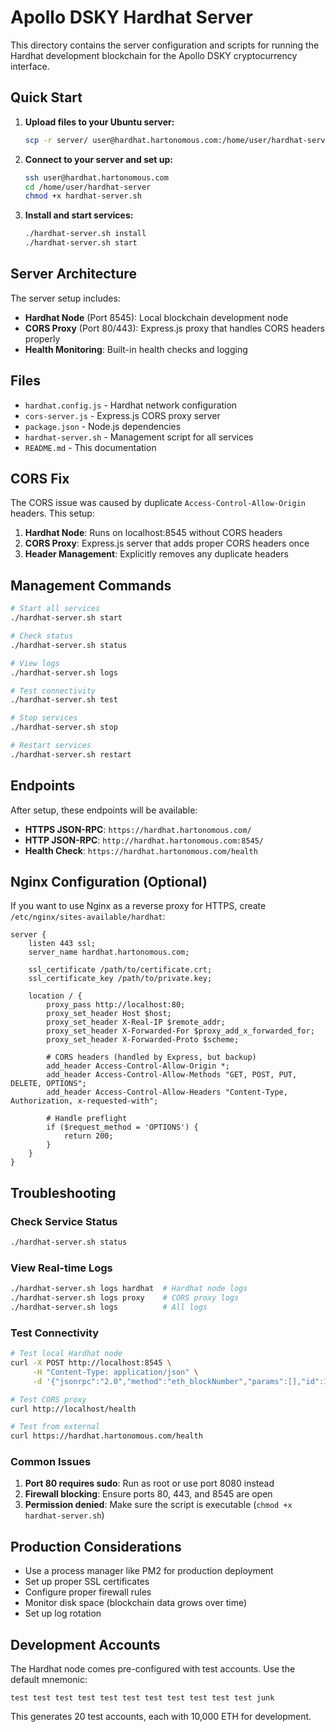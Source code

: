 # Apollo DSKY Hardhat Server

This directory contains the server configuration and scripts for running the Hardhat development blockchain for the Apollo DSKY cryptocurrency interface.

## Quick Start

1. **Upload files to your Ubuntu server:**
   ```bash
   scp -r server/ user@hardhat.hartonomous.com:/home/user/hardhat-server/
   ```

2. **Connect to your server and set up:**
   ```bash
   ssh user@hardhat.hartonomous.com
   cd /home/user/hardhat-server
   chmod +x hardhat-server.sh
   ```

3. **Install and start services:**
   ```bash
   ./hardhat-server.sh install
   ./hardhat-server.sh start
   ```

## Server Architecture

The server setup includes:

- **Hardhat Node** (Port 8545): Local blockchain development node
- **CORS Proxy** (Port 80/443): Express.js proxy that handles CORS headers properly
- **Health Monitoring**: Built-in health checks and logging

## Files

- `hardhat.config.js` - Hardhat network configuration
- `cors-server.js` - Express.js CORS proxy server
- `package.json` - Node.js dependencies
- `hardhat-server.sh` - Management script for all services
- `README.md` - This documentation

## CORS Fix

The CORS issue was caused by duplicate `Access-Control-Allow-Origin` headers. This setup:

1. **Hardhat Node**: Runs on localhost:8545 without CORS headers
2. **CORS Proxy**: Express.js server that adds proper CORS headers once
3. **Header Management**: Explicitly removes any duplicate headers

## Management Commands

```bash
# Start all services
./hardhat-server.sh start

# Check status
./hardhat-server.sh status

# View logs
./hardhat-server.sh logs

# Test connectivity
./hardhat-server.sh test

# Stop services
./hardhat-server.sh stop

# Restart services
./hardhat-server.sh restart
```

## Endpoints

After setup, these endpoints will be available:

- **HTTPS JSON-RPC**: `https://hardhat.hartonomous.com/`
- **HTTP JSON-RPC**: `http://hardhat.hartonomous.com:8545/`
- **Health Check**: `https://hardhat.hartonomous.com/health`

## Nginx Configuration (Optional)

If you want to use Nginx as a reverse proxy for HTTPS, create `/etc/nginx/sites-available/hardhat`:

```nginx
server {
    listen 443 ssl;
    server_name hardhat.hartonomous.com;

    ssl_certificate /path/to/certificate.crt;
    ssl_certificate_key /path/to/private.key;

    location / {
        proxy_pass http://localhost:80;
        proxy_set_header Host $host;
        proxy_set_header X-Real-IP $remote_addr;
        proxy_set_header X-Forwarded-For $proxy_add_x_forwarded_for;
        proxy_set_header X-Forwarded-Proto $scheme;
        
        # CORS headers (handled by Express, but backup)
        add_header Access-Control-Allow-Origin *;
        add_header Access-Control-Allow-Methods "GET, POST, PUT, DELETE, OPTIONS";
        add_header Access-Control-Allow-Headers "Content-Type, Authorization, x-requested-with";
        
        # Handle preflight
        if ($request_method = 'OPTIONS') {
            return 200;
        }
    }
}
```

## Troubleshooting

### Check Service Status
```bash
./hardhat-server.sh status
```

### View Real-time Logs
```bash
./hardhat-server.sh logs hardhat  # Hardhat node logs
./hardhat-server.sh logs proxy    # CORS proxy logs
./hardhat-server.sh logs          # All logs
```

### Test Connectivity
```bash
# Test local Hardhat node
curl -X POST http://localhost:8545 \
     -H "Content-Type: application/json" \
     -d '{"jsonrpc":"2.0","method":"eth_blockNumber","params":[],"id":1}'

# Test CORS proxy
curl http://localhost/health

# Test from external
curl https://hardhat.hartonomous.com/health
```

### Common Issues

1. **Port 80 requires sudo**: Run as root or use port 8080 instead
2. **Firewall blocking**: Ensure ports 80, 443, and 8545 are open
3. **Permission denied**: Make sure the script is executable (`chmod +x hardhat-server.sh`)

## Production Considerations

- Use a process manager like PM2 for production deployment
- Set up proper SSL certificates
- Configure proper firewall rules
- Monitor disk space (blockchain data grows over time)
- Set up log rotation

## Development Accounts

The Hardhat node comes pre-configured with test accounts. Use the default mnemonic:
```
test test test test test test test test test test test junk
```

This generates 20 test accounts, each with 10,000 ETH for development.
